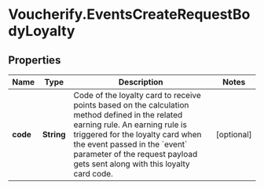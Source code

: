 # Voucherify.EventsCreateRequestBodyLoyalty

## Properties

Name | Type | Description | Notes
------------ | ------------- | ------------- | -------------
**code** | **String** | Code of the loyalty card to receive points based on the calculation method defined in the related earning rule. An earning rule is triggered for the loyalty card when the event passed in the &#x60;event&#x60; parameter of the request payload gets sent along with this loyalty card code. | [optional] 


